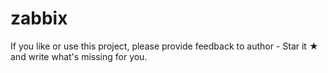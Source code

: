 # zabbix
If you like or use this project, please provide feedback to author - Star it ★ and write what's missing for you.
